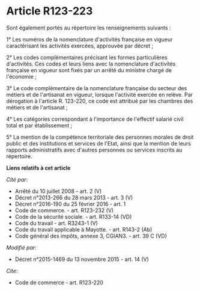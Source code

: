 # Article R123-223

Sont également portés au répertoire les renseignements suivants : 

1° Les numéros de la nomenclature d'activités française en vigueur caractérisant les activités exercées, approuvée par
décret            ; 

2° Les codes complémentaires précisant les formes particulières d'activités. Ces codes et leurs liens avec la nomenclature
d'activités française en vigueur sont fixés par un arrêté du ministre chargé de l'économie ; 

3° Le code complémentaire de la nomenclature française du secteur des métiers et de l'artisanat en vigueur, lorsque
l'activité exercée en relève. Par dérogation à l'article R. 123-220, ce code est attribué par les chambres des métiers et de
l'artisanat ; 

4° Les catégories correspondant à l'importance de l'effectif salarié civil total et par établissement ; 

5° La mention de la compétence territoriale des personnes morales de droit public et des institutions et services de l'Etat,
ainsi que la mention de leurs rapports administratifs avec d'autres personnes ou services inscrits au répertoire.

**Liens relatifs à cet article**

_Cité par_:

  - Arrêté du 10 juillet 2008 - art. 2 (V)
  - Décret n°2013-266 du 28 mars 2013 - art. 3 (V)
  - Décret n°2016-190 du 25 février 2016 - art. 1
  - Code de commerce. - art. R123-232 (V)
  - Code de la sécurité sociale. - art. R133-14 (VD)
  - Code du travail - art. R3243-1 (V)
  - Code du travail applicable à Mayotte. - art. R143-2 (Ab)
  - Code général des impôts, annexe 3, CGIAN3. - art. 39 C (VD)

_Modifié par_:

  - Décret n°2015-1469 du 13 novembre 2015 - art. 14 (V)

_Cite_:

  - Code de commerce - art. R123-220

